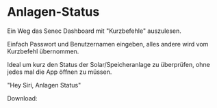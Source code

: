 # Anlagen-Status
Ein Weg das Senec Dashboard mit "Kurzbefehle" auszulesen.

Einfach Passwort und Benutzernamen eingeben, alles andere wird vom Kurzbefehl übernommen.

Ideal um kurz den Status der Solar/Speicheranlage zu überprüfen, ohne jedes mal die App öffnen zu müssen.

"Hey Siri, Anlagen Status"

Download:
